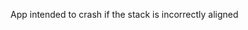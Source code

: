 <!--
     Copyright 2020, Data61, CSIRO (ABN 41 687 119 230)

     SPDX-License-Identifier: BSD-2-Clause
-->


App intended to crash if the stack is incorrectly aligned
